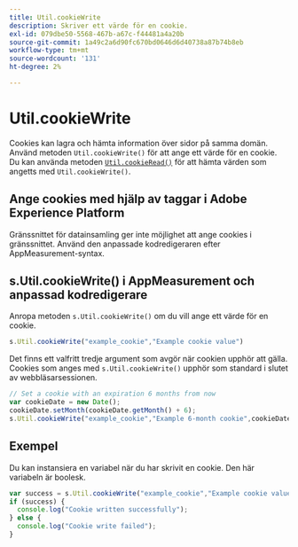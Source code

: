 ```yaml
---
title: Util.cookieWrite
description: Skriver ett värde för en cookie.
exl-id: 079dbe50-5568-467b-a67c-f44481a4a20b
source-git-commit: 1a49c2a6d90fc670bd0646d6d40738a87b74b8eb
workflow-type: tm+mt
source-wordcount: '131'
ht-degree: 2%

---
```


# Util.cookieWrite

Cookies kan lagra och hämta information över sidor på samma domän. Använd metoden `Util.cookieWrite()` för att ange ett värde för en cookie. Du kan använda metoden [`Util.cookieRead()`](util-cookieread.md) för att hämta värden som angetts med `Util.cookieWrite()`.

## Ange cookies med hjälp av taggar i Adobe Experience Platform

Gränssnittet för datainsamling ger inte möjlighet att ange cookies i gränssnittet. Använd den anpassade kodredigeraren efter AppMeasurement-syntax.

## s.Util.cookieWrite() i AppMeasurement och anpassad kodredigerare

Anropa metoden `s.Util.cookieWrite()` om du vill ange ett värde för en cookie.

```js
s.Util.cookieWrite("example_cookie","Example cookie value")
```

Det finns ett valfritt tredje argument som avgör när cookien upphör att gälla. Cookies som anges med `s.Util.cookieWrite()` upphör som standard i slutet av webbläsarsessionen.

```js
// Set a cookie with an expiration 6 months from now
var cookieDate = new Date();
cookieDate.setMonth(cookieDate.getMonth() + 6);
s.Util.cookieWrite("example_cookie","Example 6-month cookie",cookieDate);
```

## Exempel

Du kan instansiera en variabel när du har skrivit en cookie. Den här variabeln är boolesk.

```js
var success = s.Util.cookieWrite("example_cookie","Example cookie value");
if (success) {
  console.log("Cookie written successfully");
} else {
  console.log("Cookie write failed");
}
```
